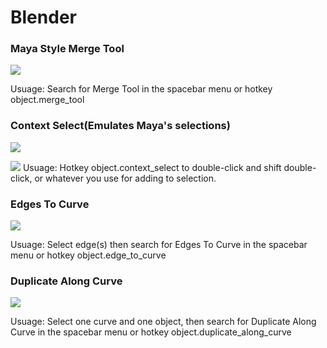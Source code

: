 # Blender

### Maya Style Merge Tool
![](http://i.imgur.com/8W4r4M1.gif)

Usuage: Search for Merge Tool in the spacebar menu or hotkey object.merge_tool

### Context Select(Emulates Maya's selections)
![](https://i.imgur.com/2AFweOu.gif)

![](https://i.imgur.com/dNQprlQ.png)
Usuage: Hotkey object.context_select to double-click and shift double-click, or whatever you use for adding to selection.

### Edges To Curve
![](http://i.imgur.com/u2tHwLL.gif)

Usuage: Select edge(s) then search for Edges To Curve in the spacebar menu or hotkey object.edge_to_curve

### Duplicate Along Curve
![](http://i.imgur.com/8kERwFF.gif)

Usuage: Select one curve and one object, then search for Duplicate Along Curve in the spacebar menu or hotkey object.duplicate_along_curve
